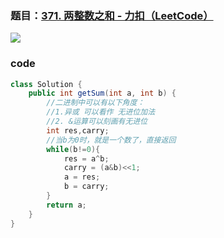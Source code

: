 ### 题目：[371. 两整数之和 - 力扣（LeetCode）](https://leetcode.cn/problems/sum-of-two-integers/)

![](https://younglion.oss-cn-beijing.aliyuncs.com/%E5%B1%8F%E5%B9%95%E6%88%AA%E5%9B%BE%202024-05-28%20164203.png)

### code

```java
class Solution {
    public int getSum(int a, int b) {
        //二进制中可以有以下角度：
        //1.异或 可以看作 无进位加法
        //2. &运算可以刻画有无进位
        int res,carry;
        //当b为0时，就是一个数了，直接返回
        while(b!=0){
            res = a^b;
            carry = (a&b)<<1;
            a = res;
            b = carry;
        }
        return a;
    }
}
```

